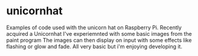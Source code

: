# unicornhat
Examples of code used with the unicorn hat on Raspberry Pi.
Recently acquired a Unicornhat
I've experiemnted with some basic images from the paint program
The images can then display on input with some effects like flashing or glow and fade.
All very basic but i'm enjoying developing it.
